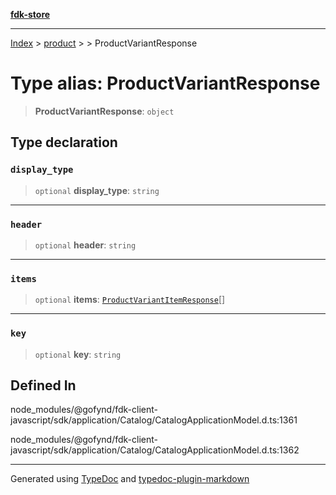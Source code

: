 [**fdk-store**](../../../README.md)
***

[Index](../../../API.md) > [product](../../README.md) > [<internal>](../README.md) > ProductVariantResponse

# Type alias: ProductVariantResponse

> **ProductVariantResponse**: `object`

## Type declaration

### `display_type`

> `optional` **display\_type**: `string`

***

### `header`

> `optional` **header**: `string`

***

### `items`

> `optional` **items**: [`ProductVariantItemResponse`](type-alias.ProductVariantItemResponse.md)[]

***

### `key`

> `optional` **key**: `string`

## Defined In

node\_modules/@gofynd/fdk-client-javascript/sdk/application/Catalog/CatalogApplicationModel.d.ts:1361

node\_modules/@gofynd/fdk-client-javascript/sdk/application/Catalog/CatalogApplicationModel.d.ts:1362

***
Generated using [TypeDoc](https://typedoc.org/) and [typedoc-plugin-markdown](https://www.npmjs.com/package/typedoc-plugin-markdown)
